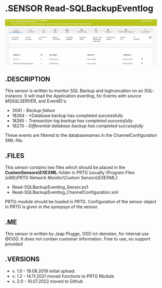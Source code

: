 # **.SENSOR** Read-SQLBackupEventlog

![Screenshot header](./Screenshot_01.png)

## **.DESCRIPTION**

This sensor is written to monitor SQL Backup and logtruncation on an SQL-instance. It will read the
Application eventlog, for Events with source *MSSQLSERVER*, and EventID's:

* 3041 - *Backup failure*
* 18264 - *Database backup has completed successfully
* 18265 - *Transaction log backup has completed successfully*
* 18270 - *Differential database backup has completed successfully*

These events are filtered to the databasenames in the ChannelConfiguration XML-file.

## **.FILES**

This sensor contains two files which should be placed in the **CustomSensors\EXEXML**-folder
in PRTG (usually \Program Files (x86)\PRTG Network Monitor\Custom Sensors\EXEXML):

* Read-SQLBackupEventlog_Sensor.ps1
* Read-SQLBackupEventlog_ChannelConfiguration.xml

PRTG-module should be loaded in PRTG.
Configuration of the sensor object in PRTG is given in the synopsys of the sensor.

## **.ME**

This sensor is written by Jaap Plugge, OGD ict-diensten, for internal use @OGD.
It does not contain customer information. Free to use, no support provided

## **.VERSIONS**

* v. 1.0 - 19.08.2019 initial upload.
* v. 1.2 - 14.11.2021 moved functions to PRTG Module
* v. 2.0 - 10.07.2022 moved to Github
